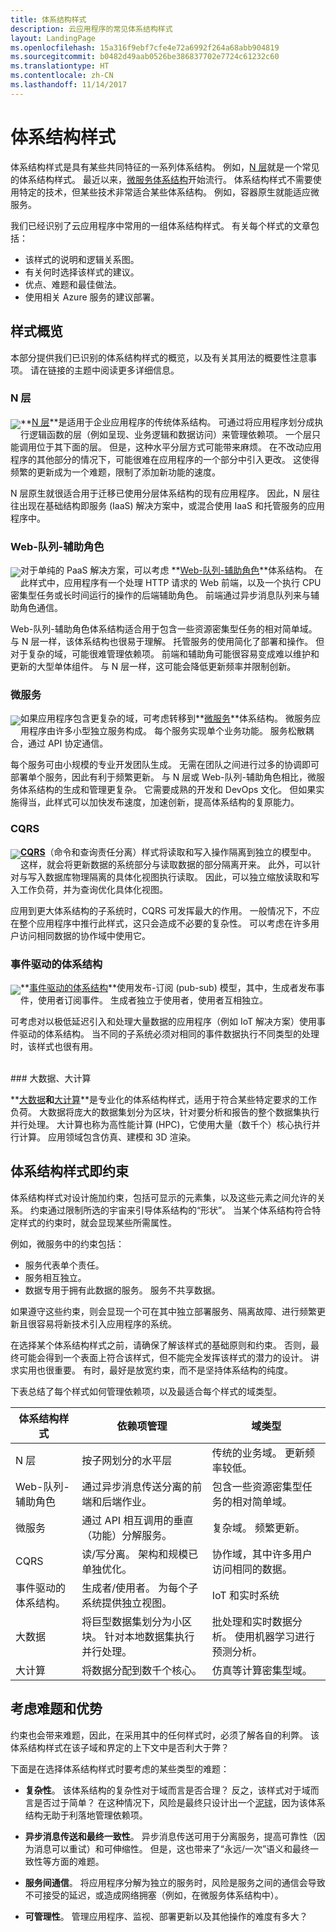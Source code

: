 ```yaml
---
title: 体系结构样式
description: 云应用程序的常见体系结构样式
layout: LandingPage
ms.openlocfilehash: 15a316f9ebf7cfe4e72a6992f264a68abb904819
ms.sourcegitcommit: b0482d49aab0526be386837702e7724c61232c60
ms.translationtype: HT
ms.contentlocale: zh-CN
ms.lasthandoff: 11/14/2017
---
```

# <a name="architecture-styles"></a>体系结构样式

体系结构样式是具有某些共同特征的一系列体系结构。 例如，[N 层][n-tier]就是一个常见的体系结构样式。 最近以来，[微服务体系结构][microservices]开始流行。 体系结构样式不需要使用特定的技术，但某些技术非常适合某些体系结构。 例如，容器原生就能适应微服务。  

我们已经识别了云应用程序中常用的一组体系结构样式。 有关每个样式的文章包括：

- 该样式的说明和逻辑关系图。
- 有关何时选择该样式的建议。
- 优点、难题和最佳做法。
- 使用相关 Azure 服务的建议部署。


## <a name="a-quick-tour-of-the-styles"></a>样式概览   

本部分提供我们已识别的体系结构样式的概览，以及有关其用法的概要性注意事项。 请在链接的主题中阅读更多详细信息。

### <a name="n-tier"></a>N 层

<img src="./images/n-tier-sketch.svg" style="float:left; margin-top:6px;"/>

**[N 层][n-tier]**是适用于企业应用程序的传统体系结构。 可通过将应用程序划分成执行逻辑函数的层（例如呈现、业务逻辑和数据访问）来管理依赖项。 一个层只能调用位于其下面的层。 但是，这种水平分层方式可能带来麻烦。 在不改动应用程序的其他部分的情况下，可能很难在应用程序的一个部分中引入更改。 这使得频繁的更新成为一个难题，限制了添加新功能的速度。

N 层原生就很适合用于迁移已使用分层体系结构的现有应用程序。 因此，N 层往往出现在基础结构即服务 (IaaS) 解决方案中，或混合使用 IaaS 和托管服务的应用程序中。 

### <a name="web-queue-worker"></a>Web-队列-辅助角色

<img src="./images/web-queue-worker-sketch.svg" style="float:left; margin-top:6px;"/>

对于单纯的 PaaS 解决方案，可以考虑 **[Web-队列-辅助角色](./web-queue-worker.md)**体系结构。 在此样式中，应用程序有一个处理 HTTP 请求的 Web 前端，以及一个执行 CPU 密集型任务或长时间运行的操作的后端辅助角色。 前端通过异步消息队列来与辅助角色通信。 

Web-队列-辅助角色体系结构适合用于包含一些资源密集型任务的相对简单域。 与 N 层一样，该体系结构也很易于理解。 托管服务的使用简化了部署和操作。 但对于复杂的域，可能很难管理依赖项。 前端和辅助角可能很容易变成难以维护和更新的大型单体组件。 与 N 层一样，这可能会降低更新频率并限制创新。

### <a name="microservices"></a>微服务

<img src="./images/microservices-sketch.svg" style="float:left; margin-top:6px;"/>

如果应用程序包含更复杂的域，可考虑转移到**[微服务][microservices]**体系结构。 微服务应用程序由许多小型独立服务构成。 每个服务实现单个业务功能。 服务松散耦合，通过 API 协定通信。

每个服务可由小规模的专业开发团队生成。 无需在团队之间进行过多的协调即可部署单个服务，因此有利于频繁更新。 与 N 层或 Web-队列-辅助角色相比，微服务体系结构的生成和管理更复杂。 它需要成熟的开发和 DevOps 文化。 但如果实施得当，此样式可以加快发布速度，加速创新，提高体系结构的复原能力。 

### <a name="cqrs"></a>CQRS

<img src="./images/cqrs-sketch.svg" style="float:left; margin-top:6px;"/>

**[CQRS](./cqrs.md)**（命令和查询责任分离）样式将读取和写入操作隔离到独立的模型中。 这样，就会将更新数据的系统部分与读取数据的部分隔离开来。 此外，可以针对与写入数据库物理隔离的具体化视图执行读取。 因此，可以独立缩放读取和写入工作负荷，并为查询优化具体化视图。

应用到更大体系结构的子系统时，CQRS 可发挥最大的作用。 一般情况下，不应在整个应用程序中推行此样式，这只会造成不必要的复杂性。 可以考虑在许多用户访问相同数据的协作域中使用它。

### <a name="event-driven-architecture"></a>事件驱动的体系结构 

<img src="./images/event-driven-sketch.svg" style="float:left; margin-top:6px;"/>

**[事件驱动的体系结构](./event-driven.md)**使用发布-订阅 (pub-sub) 模型，其中，生成者发布事件，使用者订阅事件。 生成者独立于使用者，使用者互相独立。 

可考虑对以极低延迟引入和处理大量数据的应用程序（例如 IoT 解决方案）使用事件驱动的体系结构。 当不同的子系统必须对相同的事件数据执行不同类型的处理时，该样式也很有用。

<br />
### <a name="big-data-big-compute"></a>大数据、大计算

**[大数据](./big-data.md)**和**[大计算](./big-compute.md)**是专业化的体系结构样式，适用于符合某些特定要求的工作负荷。 大数据将庞大的数据集划分为区块，针对要分析和报告的整个数据集执行并行处理。 大计算也称为高性能计算 (HPC)，它使用大量（数千个）核心执行并行计算。 应用领域包含仿真、建模和 3D 渲染。

## <a name="architecture-styles-as-constraints"></a>体系结构样式即约束

体系结构样式对设计施加约束，包括可显示的元素集，以及这些元素之间允许的关系。 约束通过限制所选的宇宙来引导体系结构的“形状”。 当某个体系结构符合特定样式的约束时，就会显现某些所需属性。 

例如，微服务中的约束包括： 

- 服务代表单个责任。 
- 服务相互独立。 
- 数据专用于拥有此数据的服务。 服务不共享数据。

如果遵守这些约束，则会显现一个可在其中独立部署服务、隔离故障、进行频繁更新且很容易将新技术引入应用程序的系统。

在选择某个体系结构样式之前，请确保了解该样式的基础原则和约束。 否则，最终可能会得到一个表面上符合该样式，但不能完全发挥该样式的潜力的设计。 讲求实用也很重要。 有时，最好是放宽约束，而不是坚持体系结构的纯度。


下表总结了每个样式如何管理依赖项，以及最适合每个样式的域类型。

| 体系结构样式 |  依赖项管理 | 域类型 |
|--------------------|------------------------|-------------|
| N 层 | 按子网划分的水平层 | 传统的业务域。 更新频率较低。 |
| Web-队列-辅助角色 | 通过异步消息传送分离的前端和后端作业。 | 包含一些资源密集型任务的相对简单域。 |
| 微服务 | 通过 API 相互调用的垂直（功能）分解服务。 | 复杂域。 频繁更新。 |
| CQRS | 读/写分离。 架构和规模已单独优化。 | 协作域，其中许多用户访问相同的数据。 |
| 事件驱动的体系结构。 | 生成者/使用者。 为每个子系统提供独立视图。 | IoT 和实时系统 |
| 大数据 | 将巨型数据集划分为小区块。 针对本地数据集执行并行处理。 | 批处理和实时数据分析。 使用机器学习进行预测分析。 |
| 大计算| 将数据分配到数千个核心。 | 仿真等计算密集型域。 |


## <a name="consider-challenges-and-benefits"></a>考虑难题和优势

约束也会带来难题，因此，在采用其中的任何样式时，必须了解各自的利弊。 该体系结构样式在该子域和界定的上下文中是否利大于弊？ 

下面是在选择体系结构样式时要考虑的某些类型的难题：

- **复杂性**。 该体系结构的复杂性对于域而言是否合理？ 反之，该样式对于域而言是否过于简单？ 在这种情况下，风险是最终只设计出一个[泥球][ball-of-mud]，因为该体系结构无助于利落地管理依赖项。

- **异步消息传送和最终一致性**。 异步消息传送可用于分离服务，提高可靠性（因为消息可以重试）和可伸缩性。 但是，这也带来了“永远/一次”语义和最终一致性等方面的难题。

- **服务间通信**。 将应用程序分解为独立的服务时，风险是服务之间的通信会导致不可接受的延迟，或造成网络拥塞（例如，在微服务体系结构中）。 

- **可管理性**。 管理应用程序、监视、部署更新以及其他操作的难度有多大？


[ball-of-mud]: https://en.wikipedia.org/wiki/Big_ball_of_mud
[microservices]: ./microservices.md
[n-tier]: ./n-tier.md